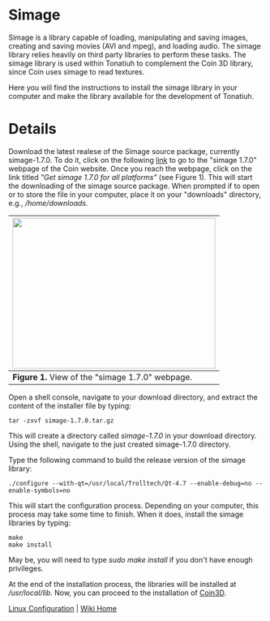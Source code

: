 # Simage #

Simage is a library capable of loading, manipulating and saving images, creating and saving movies (AVI and mpeg), and loading audio. The simage library relies heavily on third party libraries to perform these tasks. The simage library is used within Tonatiuh to complement the Coin 3D library, since Coin uses simage to read textures.

Here you will find the instructions to install the simage library in your computer and make the library available for the development of Tonatiuh.

# Details #

Download the latest realese of the Simage source package, currently simage-1.7.0. To do it, click on the following [link](http://www.coin3d.org/lib/plonesoftwarecenter_view) to go to the "simage 1.7.0" webpage of the Coin website. Once you reach the webpage, click on the link titled _"Get simage 1.7.0 for all platforms"_ (see Figure 1). This will start the downloading of the simage source package. When prompted if to open or to store the file in your computer, place it on your "downloads" directory, e.g., _/home/downloads_.

|<a href='http://picasaweb.google.com/lh/photo/OKxlezrM1MlVCjjDSjTCX8kjYPHGJOebwiJHbWK4XiY?feat=embedwebsite'><img src='http://lh3.ggpht.com/_tmEVMS15i5Y/TK-kOAPXjZI/AAAAAAAAAmQ/YfNdlO1VcvM/s400/Simage_sourcecode.png' height='297' width='400' /></a>|
|:-------------------------------------------------------------------------------------------------------------------------------------------------------------------------------------------------------------------------------------------------------|
| **Figure 1.** View of the "simage 1.7.0" webpage.                                                                                                                                                                                                      |

Open a shell console, navigate to your download directory, and extract the content of the installer file by typing:
```
tar -zxvf simage-1.7.0.tar.gz
```

This will create a directory called _simage-1.7.0_ in your download directory. Using the shell, navigate to the just created simage-1.7.0 directory.

Type the following command to build the release version of the simage library:
```
./configure --with-qt=/usr/local/Trolltech/Qt-4.7 --enable-debug=no --enable-symbols=no
```

This will start the configuration process. Depending on your computer, this process may take some time to finish. When it does, install the simage libraries by typing:
```
make 
make install
```

May be, you will need to type _sudo make install_ if you don't have enough privileges.


At the end of the installation process, the libraries will be installed at _/usr/local/lib_. Now, you can proceed to the installation of [Coin3D](InstallingCoin3DForLinux.md).


[Linux Configuration](InstallingForLinux.md) | [Wiki Home](http://code.google.com/p/tonatiuh/w/list)